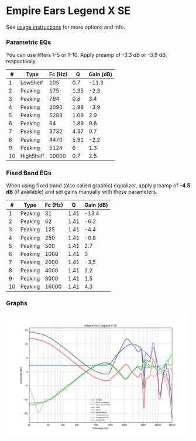 # Empire Ears Legend X SE
See [usage instructions](https://github.com/jaakkopasanen/AutoEq#usage) for more options and info.

### Parametric EQs
You can use filters 1-5 or 1-10. Apply preamp of -3.3 dB or -3.9 dB, respectively.

|   # | Type      |   Fc (Hz) |    Q |   Gain (dB) |
|-----|-----------|-----------|------|-------------|
|   1 | LowShelf  |       105 | 0.7  |       -11.3 |
|   2 | Peaking   |       175 | 1.35 |        -2.3 |
|   3 | Peaking   |       764 | 0.8  |         3.4 |
|   4 | Peaking   |      2090 | 1.98 |        -3.9 |
|   5 | Peaking   |      5288 | 1.09 |         2.9 |
|   6 | Peaking   |        64 | 1.89 |         0.6 |
|   7 | Peaking   |      3732 | 4.37 |         0.7 |
|   8 | Peaking   |      4470 | 5.91 |        -2.2 |
|   9 | Peaking   |      5124 | 6    |         1.3 |
|  10 | HighShelf |     10000 | 0.7  |         2.5 |

### Fixed Band EQs
When using fixed band (also called graphic) equalizer, apply preamp of **-4.5 dB** (if available) and set gains manually with these parameters.

|   # | Type    |   Fc (Hz) |    Q |   Gain (dB) |
|-----|---------|-----------|------|-------------|
|   1 | Peaking |        31 | 1.41 |       -13.4 |
|   2 | Peaking |        62 | 1.41 |        -6.2 |
|   3 | Peaking |       125 | 1.41 |        -4.4 |
|   4 | Peaking |       250 | 1.41 |        -0.8 |
|   5 | Peaking |       500 | 1.41 |         2.7 |
|   6 | Peaking |      1000 | 1.41 |         3   |
|   7 | Peaking |      2000 | 1.41 |        -3.5 |
|   8 | Peaking |      4000 | 1.41 |         2.2 |
|   9 | Peaking |      8000 | 1.41 |         1.5 |
|  10 | Peaking |     16000 | 1.41 |         4.3 |

### Graphs
![](./Empire%20Ears%20Legend%20X%20SE.png)
